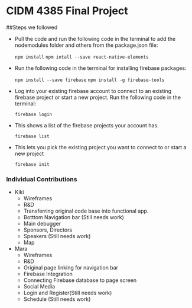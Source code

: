 # CIDM 4385 Final Project

##Steps we followed
* Pull the code and run the following code in the terminal to add the nodemodules folder and others from the package.json file:

    `npm install`
    `npm intall --save react-native-elements`

* Run the following code in the terminal for installing firebase packages:

    `npm install --save firebase`
    `npm install -g firebase-tools`

* Log into your existing firebase account to connect to an existing firebase project or start a new project. Run the following code in the terminal:

    `firebase login`

* This shows a list of the firebase projects your account has.

    `firebase list`

* This lets you pick the existing project you want to connect to or start a new project

    `firebase init`


### Individual Contributions
* Kiki
    * Wireframes
    * R&D
    * Transferring original code base into functional app.
    * Botttom Navigation bar (Still needs work)
    * Main debugger
    * Sponsors, Directors
    * Speakers (Still needs work)
    * Map
* Mara
    * Wireframes
    * R&D
    * Original page linking for navigation bar
    * Firebase Integration
    * Connecting Firebase database to page screen
    * Social Media
    * Login and Register(Still needs work)
    * Schedule (Still needs work)